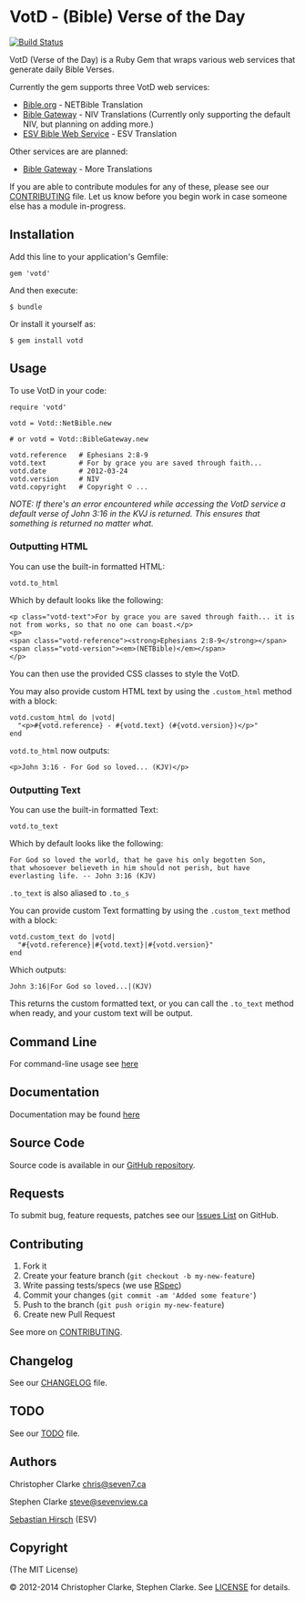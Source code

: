 # VotD - (Bible) Verse of the Day

[![Build Status](https://secure.travis-ci.org/doctorbh/votd.png?branch=master)](http://travis-ci.org/Sevenview/votd)

VotD (Verse of the Day) is a Ruby Gem that wraps various web services that generate
daily Bible Verses.


Currently the gem supports three VotD web services:

* [Bible.org](http://labs.bible.org) - NETBible Translation
* [Bible Gateway](http://www.biblegateway.com) - NIV Translations (Currently only supporting the default NIV, but planning on adding more.)
* [ESV Bible Web Service](http://www.esvapi.org/) - ESV Translation

Other services are are planned:

* [Bible Gateway](http://www.biblegateway.com) - More Translations 

If you are able to contribute modules for any of these, please see our [CONTRIBUTING](https://github.com/Sevenview/votd/blob/master/CONTRIBUTING.md) file. Let us know before you begin work in case someone else has a module in-progress.

## Installation

Add this line to your application's Gemfile:

    gem 'votd'

And then execute:

    $ bundle

Or install it yourself as:

    $ gem install votd

## Usage

To use VotD in your code:

    require 'votd'
    
    votd = Votd::NetBible.new
    
    # or votd = Votd::BibleGateway.new
    
    votd.reference   # Ephesians 2:8-9
    votd.text        # For by grace you are saved through faith...
    votd.date        # 2012-03-24
    votd.version     # NIV
    votd.copyright   # Copyright © ...
    
*NOTE: If there's an error encountered while accessing the VotD service a default verse of John 3:16 in the KVJ
is returned. This ensures that something is returned no matter what.*

### Outputting HTML

You can use the built-in formatted HTML:
    
    votd.to_html
    
Which by default looks like the following:

    <p class="votd-text">For by grace you are saved through faith... it is not from works, so that no one can boast.</p>
    <p>
    <span class="votd-reference"><strong>Ephesians 2:8-9</strong></span>
	<span class="votd-version"><em>(NETBible)</em></span>
	</p>

You can then use the provided CSS classes to style the VotD.

You may also provide custom HTML text by using the `.custom_html` method with a block:
    
    votd.custom_html do |votd|
      "<p>#{votd.reference} - #{votd.text} (#{votd.version})</p>"
    end

`votd.to_html` now outputs:

    <p>John 3:16 - For God so loved... (KJV)</p>

### Outputting Text

You can use the built-in formatted Text:

    votd.to_text
    
Which by default looks like the following:

    For God so loved the world, that he gave his only begotten Son,
    that whosoever believeth in him should not perish, but have
    everlasting life. -- John 3:16 (KJV)
    
`.to_text` is also aliased to `.to_s`
    
You can provide custom Text formatting by using the `.custom_text` method with a block:

    votd.custom_text do |votd|
      "#{votd.reference}|#{votd.text}|#{votd.version}"
    end
    
Which outputs:

    John 3:16|For God so loved...|(KJV)
    
This returns the custom formatted text, or you can call the `.to_text` method
when ready, and your custom text will be output.

## Command Line
For command-line usage see [here](https://github.com/Sevenview/votd/wiki/Shell-Tool)

## Documentation

Documentation may be found [here](http://rubydoc.info/gems/votd/file/README.md)

## Source Code

Source code is available in our [GitHub repository](https://github.com/Sevenview/votd).

## Requests

To submit bug, feature requests, patches see our [Issues List](https://github.com/Sevenview/votd/issues) on GitHub.

## Contributing

1. Fork it
2. Create your feature branch (`git checkout -b my-new-feature`)
3. Write passing tests/specs (we use [RSpec](http://rspec.info))
4. Commit your changes (`git commit -am 'Added some feature'`)
5. Push to the branch (`git push origin my-new-feature`)
6. Create new Pull Request

See more on [CONTRIBUTING](https://github.com/Sevenview/votd/blob/master/CONTRIBUTING.md).

## Changelog

See our [CHANGELOG](https://github.com/Sevenview/votd/blob/master/CHANGELOG.md) file.

## TODO

See our [TODO](https://github.com/Sevenview/votd/blob/master/TODO.md) file.

## Authors

Christopher Clarke <chris@seven7.ca>

Stephen Clarke <steve@sevenview.ca>

[Sebastian Hirsch](https://github.com/SebastianHirsch) (ESV)

## Copyright

(The MIT License)

&copy; 2012-2014 Christopher Clarke, Stephen Clarke. See [LICENSE](https://github.com/Sevenview/votd/blob/master/LICENSE) for details.
